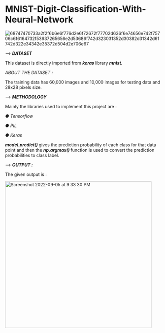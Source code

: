 # MNIST-Digit-Classification-With-Neural-Network

![68747470733a2f2f6b6e6f776d2e6f72672f77702d636f6e74656e742f75706c6f6164732f53637265656e2d53686f742d323031352d30382d31342d61742d322e34342e35372d504d2e706e67](https://user-images.githubusercontent.com/71970250/188486991-22775894-effc-4f97-ac9a-97c8b981bf5c.png)

--> <b> <i> DATASET </i> </b>

This dataset is directly imported from <b> <i> keras </i> </b> library <b> <i> mnist.</i> </b>

<i> ABOUT THE DATASET : </i>

The training data has 60,000 images and 10,000 images for testing data and 28x28 pixels size.

--> <b> <i> METHODOLOGY </i> </b>

Mainly the libraries used to implement this project are :
<i>

● Tensorflow

● PIL

● Keras
</i>

<b> <i> model.predict() </i> </b> gives the prediction probability of each class for that data point and then the <b> <i>  np.argmax() </i> </b> function is used to convert the prediction probabilities to class label.


--> <b> <i> OUTPUT : </i> </b>

The given output is :

<img width="475" alt="Screenshot 2022-09-05 at 9 33 30 PM" src="https://user-images.githubusercontent.com/71970250/188486444-a14ac996-c29c-418e-8107-767e4f6ca74f.png">
